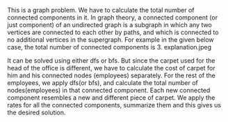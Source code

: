 This is a graph problem. We have to calculate the total number of connected components in it. In graph theory, a connected component (or just component) of an undirected graph is a subgraph in which any two vertices are connected to each other by paths, and which is connected to no additional vertices in the supergraph. 
For example in the given below case, the total number of connected components is 3.
explanation.jpeg

It can be solved using either dfs or bfs. But since the carpet used for the head of the office is different, we have to calculate the cost of carpet for him and his connected nodes (employees) separately. For the rest of the employees, we apply dfs(or bfs), and calculate the total number of nodes(employees) in that connected component. Each new connected component resembles a new and different piece of carpet. We apply the rates for all the connected components, summarize them and this gives us the desired solution.